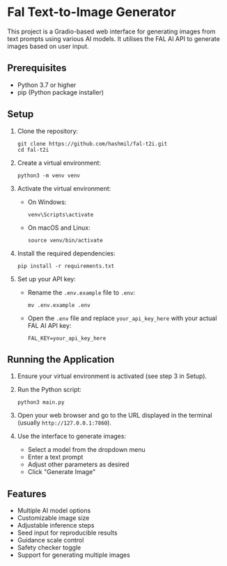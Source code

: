 # Fal Text-to-Image Generator

This project is a Gradio-based web interface for generating images from text prompts using various AI models. It utilises the FAL AI API to generate images based on user input.

## Prerequisites

- Python 3.7 or higher
- pip (Python package installer)

## Setup

1. Clone the repository:

   ```
   git clone https://github.com/hashmil/fal-t2i.git
   cd fal-t2i
   ```

2. Create a virtual environment:

   ```
   python3 -m venv venv
   ```

3. Activate the virtual environment:

   - On Windows:
     ```
     venv\Scripts\activate
     ```
   - On macOS and Linux:
     ```
     source venv/bin/activate
     ```

4. Install the required dependencies:

   ```
   pip install -r requirements.txt
   ```

5. Set up your API key:
   - Rename the `.env.example` file to `.env`:
     ```
     mv .env.example .env
     ```
   - Open the `.env` file and replace `your_api_key_here` with your actual FAL AI API key:
     ```
     FAL_KEY=your_api_key_here
     ```

## Running the Application

1. Ensure your virtual environment is activated (see step 3 in Setup).

2. Run the Python script:

   ```
   python3 main.py
   ```

3. Open your web browser and go to the URL displayed in the terminal (usually `http://127.0.0.1:7860`).

4. Use the interface to generate images:
   - Select a model from the dropdown menu
   - Enter a text prompt
   - Adjust other parameters as desired
   - Click "Generate Image"

## Features

- Multiple AI model options
- Customizable image size
- Adjustable inference steps
- Seed input for reproducible results
- Guidance scale control
- Safety checker toggle
- Support for generating multiple images
